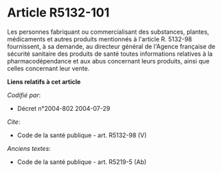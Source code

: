 # Article R5132-101

Les personnes fabriquant ou commercialisant des substances, plantes, médicaments et autres produits mentionnés à l'article R.
5132-98 fournissent, à sa demande, au directeur général de l'Agence française de sécurité sanitaire des produits de santé
toutes informations relatives à la pharmacodépendance et aux abus concernant leurs produits, ainsi que celles concernant leur
vente.

**Liens relatifs à cet article**

_Codifié par_:

  - Décret n°2004-802 2004-07-29

_Cite_:

  - Code de la santé publique - art. R5132-98 (V)

_Anciens textes_:

  - Code de la santé publique - art. R5219-5 (Ab)
